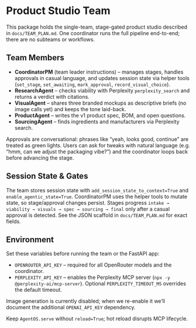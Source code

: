 # Product Studio Team

This package holds the single-team, stage-gated product studio described in `docs/TEAM_PLAN.md`. One coordinator runs the full pipeline end-to-end; there are no subteams or workflows.

## Team Members
- **CoordinatorPM** (team leader instructions) – manages stages, handles approvals in casual language, and updates session state via helper tools (`set_stage`, `set_awaiting`, `mark_approval`, `record_visual_choice`).
- **ResearchAgent** – checks viability with Perplexity `perplexity_search` and returns a verdict with citations.
- **VisualAgent** – shares three branded mockups as descriptive briefs (no image calls yet) and keeps the tone laid-back.
- **ProductAgent** – writes the v1 product spec, BOM, and open questions.
- **SourcingAgent** – finds ingredients and manufacturers via Perplexity search.

Approvals are conversational: phrases like “yeah, looks good, continue” are treated as green lights. Users can ask for tweaks with natural language (e.g. “hmm, can we adjust the packaging vibe?”) and the coordinator loops back before advancing the stage.

## Session State & Gates
The team stores session state with `add_session_state_to_context=True` and `enable_agentic_state=True`. CoordinatorPM uses the helper tools to mutate state, so stage/approval changes persist. Stages progress `intake → viability → visuals → spec → sourcing → final` only after a casual approval is detected. See the JSON scaffold in `docs/TEAM_PLAN.md` for exact fields.

## Environment
Set these variables before running the team or the FastAPI app:

- `OPENROUTER_API_KEY` – required for all OpenRouter models and the coordinator.
- `PERPLEXITY_API_KEY` – enables the Perplexity MCP server (`npx -y @perplexity-ai/mcp-server`). Optional `PERPLEXITY_TIMEOUT_MS` overrides the default timeout.

Image generation is currently disabled; when we re-enable it we’ll document the additional `OPENAI_API_KEY` dependency.

Keep `AgentOS.serve` without `reload=True`; hot reload disrupts MCP lifecycle.
